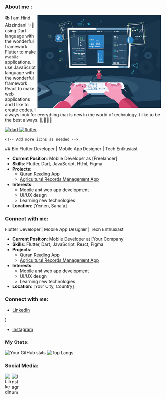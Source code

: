 ### About me :
<img align="right" alt="Coding" width="400"  src="dev.gif">
📚  I am Hind Alzzindani ✨👋
using Dart language with the wonderful framework Flutter to make mobile applications.  
I use JavaScript language with the wonderful framework React to make web applications and I like to create codes.  
I always look for everything that is new in the world of technology.  
I like to be the best always. 🎲,🎯🧑‍💻

<p align="left"> 
 <a href="https://dart.dev" target="_blank"> <img src="https://www.vectorlogo.zone/logos/dartlang/dartlang-icon.svg" alt="dart" width="40" height="40"/> </a> 
 <a href="https://flutter.dev" target="_blank"> <img src="https://www.vectorlogo.zone/logos/flutterio/flutterio-icon.svg" alt="flutter" width="40" height="40"/> </a> 

    <!-- Add more icons as needed -->
</p>
## Bio
Flutter Developer | Mobile App Designer | Tech Enthusiast

- **Current Position**: Mobile Developer as [Freelancer]
- **Skills**: Flutter, Dart, JavaScript, Htlml, Figma
- **Projects**: 
  - [Quran Reading App](link_)
  - [Agricultural Records Management App](link)
- **Interests**: 
  - Mobile and web app development
  - UI/UX design
  - Learning new technologies
- **Location**: [Yemen, Sana'a]

### Connect with me:




Flutter Developer | Mobile App Designer | Tech Enthusiast

- **Current Position**: Mobile Developer at [Your Company]
- **Skills**: Flutter, Dart, JavaScript, React, Figma
- **Projects**: 
  - [Quran Reading App](link_to_project)
  - [Agricultural Records Management App](link_to_project)
- **Interests**: 
  - Mobile and web app development
  - UI/UX design
  - Learning new technologies
- **Location**: [Your City, Country]

### Connect with me:
- [LinkedIn](https://www.linkedin.com/in/hind-alzzindani/)

)
  
- [Instagram](https://www.instagram.com/YOUR_INSTAGRAM_USERNAME/)


### My Stats:
![Your GitHub stats](https://github-readme-stats.vercel.app/api?username=YOUR_GITHUB_USERNAME&show_icons=true&theme=radical)
![Top Langs](https://github-readme-stats.vercel.app/api/top-langs/?username=YOUR_GITHUB_USERNAME&layout=compact&theme=radical)

### Social Media:
[<img align="left" alt="LinkedIn" width="22px" src="https://cdn.jsdelivr.net/npm/simple-icons@v3/icons/linkedin.svg" />](https://www.linkedin.com/in/YOUR_LINKEDIN_USERNAME/)
[<img align="left" alt="Instagram" width="22px" src="https://cdn.jsdelivr.net/npm/simple-icons@v3/icons/instagram.svg" />](https://www.instagram.com/YOUR_INSTAGRAM_USERNAME/)


